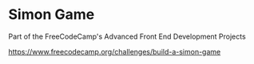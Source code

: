# Simon Game

Part of the FreeCodeCamp's Advanced Front End Development Projects

https://www.freecodecamp.org/challenges/build-a-simon-game